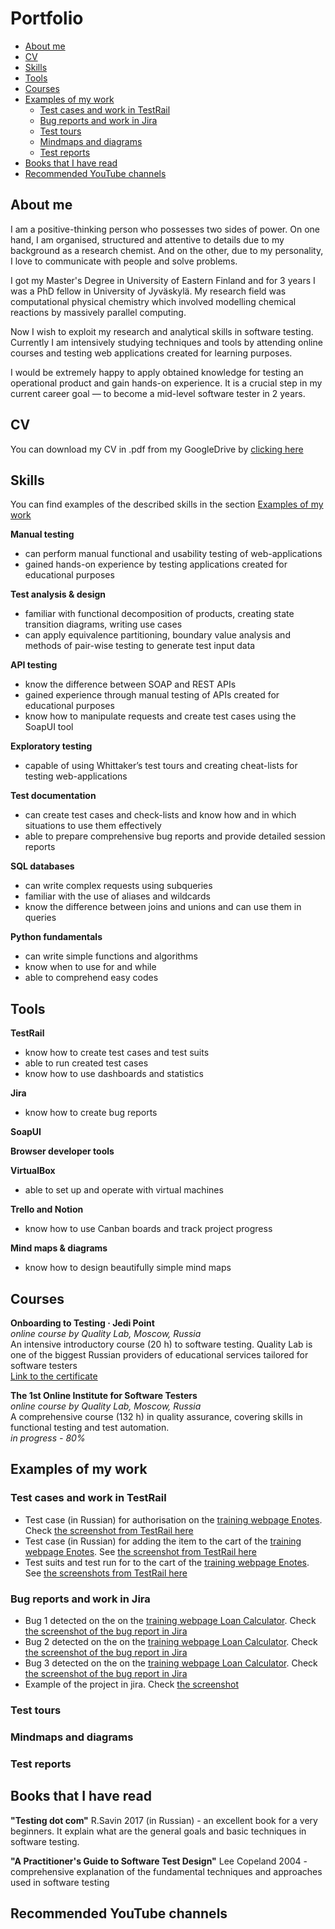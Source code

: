 # Portfolio
- [About me](#about-me)
- [CV](#cv)
- [Skills](#skills)
- [Tools](#tools)
- [Courses](#courses)
- [Examples of my work](#examples-of-my-work)
  * [Test cases and work in TestRail](#test-cases-and-work-in-testrail)
  * [Bug reports and work in Jira](#bug-reports-and-work-in-jira)
  * [Test tours](#test-tours)
  * [Mindmaps and diagrams](#mindmaps-and-diagrams)
  * [Test reports](#test-reports)
- [Books that I have read](#books-that-i-have-read)
- [Recommended YouTube channels](#recommended-youtube-channels)

## About me

I am a positive-thinking person who possesses two sides of power. On one hand, I am organised, structured and attentive to details due to my background as a research chemist. And on the other, due to my personality, I love to communicate with people and solve problems.

I got my Master's Degree in University of Eastern Finland and for 3 years I was a PhD fellow in University of Jyväskylä. My research field was computational physical chemistry which involved modelling chemical reactions by massively parallel computing.

Now I wish to exploit my research and analytical skills in software testing. Currently I am intensively studying techniques and tools by attending online courses and testing web applications created for learning purposes.

I would be extremely happy to apply obtained knowledge for testing an operational product and gain hands-on experience. It is a crucial step in my current career goal — to become a mid-level software tester in 2 years.

## CV
You can download my CV in .pdf from my GoogleDrive by [clicking here](https://drive.google.com/file/d/11FJNgtF8fAgEQIFJ0aA9S9O8_6_7Jgp-/view?usp=sharing)

## Skills

You can find examples of the described skills in the section [Examples of my work](#examples-of-my-work)

__Manual testing__
  * can perform manual functional and usability testing of web-applications
  * gained hands-on experience by testing applications created for educational purposes

__Test analysis & design__
  * familiar with functional decomposition of products, creating state transition diagrams, writing use cases
  * can apply equivalence partitioning, boundary value analysis and methods of pair-wise testing to generate test input data

__API testing__
  * know the difference between SOAP and REST APIs
  * gained experience through manual testing of APIs created for educational purposes
  * know how to manipulate requests and create test cases using the SoapUI tool

__Exploratory testing__
  * capable of using Whittaker’s test tours and creating cheat-lists for testing web-applications

__Test documentation__
  * can create test cases and check-lists and know how and in which situations to use them effectively
  * able to prepare comprehensive bug reports and provide detailed session reports

__SQL databases__
  * can write complex requests using subqueries
  * familiar with the use of aliases and wildcards
  * know the difference between joins and unions and can use them in queries

__Python fundamentals__
  * can write simple functions and algorithms
  * know when to use for and while
  * able to comprehend easy codes

## Tools

__TestRail__
  * know how to create test cases and test suits
  * able to run created test cases
  * know how to use dashboards and statistics

__Jira__
  * know how to create bug reports

__SoapUI__

__Browser developer tools__

__VirtualBox__
  * able to set up and operate with virtual machines

__Trello and Notion__
  * know how to use Canban boards and track project progress

__Mind maps & diagrams__
  * know how to design beautifully simple mind maps

## Courses

__Onboarding to Testing · Jedi Point__  
*online course by Quality Lab, Moscow, Russia*  
An intensive introductory course (20 h) to software testing. Quality Lab is one of the biggest Russian providers of educational services tailored for software testers  
[Link to the certificate](https://drive.google.com/file/d/16ysUnfckphOZ3VNLYhOX-KnvKEWoCdYA/view?usp=sharing)

__The 1st Online Institute for Software Testers__  
*online course by Quality Lab, Moscow, Russia*  
A comprehensive course (132 h) in quality assurance, covering skills in functional testing and test automation.   
*in progress - 80%*

## Examples of my work

### Test cases and work in TestRail

* Test case (in Russian) for authorisation on the [training webpage Enotes](https://enotes.pointschool.ruin). Check [the screenshot from TestRail here](https://drive.google.com/file/d/1X9q5h3NKLI7NZpoU-gaHwSrYq_KQtDsl/view?usp=sharing)
* Test case (in Russian) for adding the item to the cart of the [training webpage Enotes](https://enotes.pointschool.ruin). See [the screenshot from TestRail here](https://drive.google.com/file/d/1L74DBG62BRnl45WuVYsuR3RoYU4KZHrI/view?usp=sharing)
* Test suits and test run for to the cart of the [training webpage Enotes](https://enotes.pointschool.ruin). See [the screenshots from TestRail here](https://drive.google.com/file/d/1imQyEHdDE9FCWtnnPZurh0J9QMTWrS3l/view?usp=sharing)

### Bug reports and work in Jira

* Bug 1 detected on the on the [training webpage Loan Calculator](http://creditcalculator.pointschool.ru). Check [the screenshot of the bug report in Jira](https://drive.google.com/file/d/1Ypqw992_r6YgXNdqslH1FVW3Y33sT6ip/view?usp=sharing)
* Bug 2 detected on the on the [training webpage Loan Calculator](http://creditcalculator.pointschool.ru). Check [the screenshot of the bug report in Jira](https://drive.google.com/file/d/15KB2fIqWO4uIUbAMejk8ZZrkpPfJzz1m/view?usp=sharing)
* Bug 3 detected on the on the [training webpage Loan Calculator](http://creditcalculator.pointschool.ru). Check [the screenshot of the bug report in Jira](https://drive.google.com/file/d/1Qn_Fe5gwdEQ-f4PKpg115CZaWl3_N705/view?usp=sharing)
* Example of the project in jira. Check [the screenshot](https://drive.google.com/file/d/1uN7R4SGWYZ0zn45id8_CeSzs4sn68BWq/view?usp=sharing)

### Test tours

### Mindmaps and diagrams

### Test reports

## Books that I have read
__"Testing dot com"__ R.Savin 2017 (in Russian) - an excellent book for a very beginners. It explain what are the general goals and basic techniques in software testing. 

__"A Practitioner's Guide to Software Test Design"__ Lee Copeland 2004 - comprehensive explanation of the fundamental techniques and approaches used in software testing

## Recommended YouTube channels


